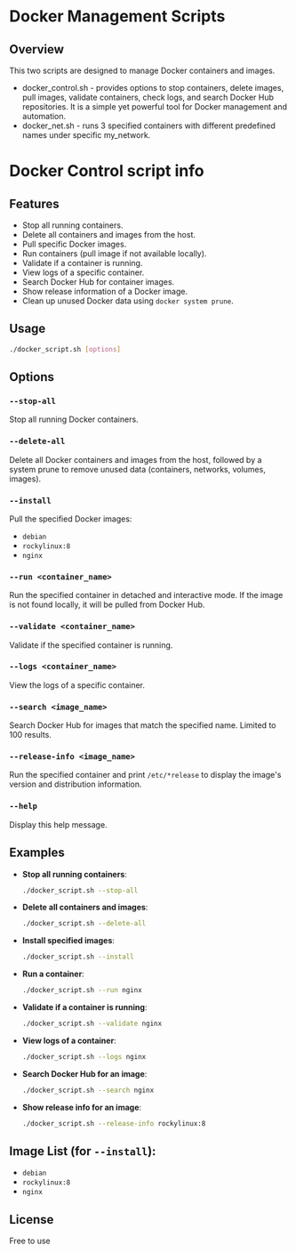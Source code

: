 
# Docker Management Scripts

## Overview
This two scripts are designed to manage Docker containers and images.
- docker_control.sh - provides options to stop containers, delete images, pull images, validate containers, check logs, and search Docker Hub repositories. It is a simple yet powerful tool for Docker management and automation.
- docker_net.sh -  runs 3 specified containers with different predefined names under specific my_network.

# Docker Control script info
## Features
- Stop all running containers.
- Delete all containers and images from the host.
- Pull specific Docker images.
- Run containers (pull image if not available locally).
- Validate if a container is running.
- View logs of a specific container.
- Search Docker Hub for container images.
- Show release information of a Docker image.
- Clean up unused Docker data using `docker system prune`.

## Usage
```bash
./docker_script.sh [options]
```

## Options
### `--stop-all`
Stop all running Docker containers.

### `--delete-all`
Delete all Docker containers and images from the host, followed by a system prune to remove unused data (containers, networks, volumes, images).

### `--install`
Pull the specified Docker images:
- `debian`
- `rockylinux:8`
- `nginx`

### `--run <container_name>`
Run the specified container in detached and interactive mode. If the image is not found locally, it will be pulled from Docker Hub.

### `--validate <container_name>`
Validate if the specified container is running.

### `--logs <container_name>`
View the logs of a specific container.

### `--search <image_name>`
Search Docker Hub for images that match the specified name. Limited to 100 results.

### `--release-info <image_name>`
Run the specified container and print `/etc/*release` to display the image's version and distribution information.

### `--help`
Display this help message.

## Examples
- **Stop all running containers**:
  ```bash
  ./docker_script.sh --stop-all
  ```
- **Delete all containers and images**:
  ```bash
  ./docker_script.sh --delete-all
  ```
- **Install specified images**:
  ```bash
  ./docker_script.sh --install
  ```
- **Run a container**:
  ```bash
  ./docker_script.sh --run nginx
  ```
- **Validate if a container is running**:
  ```bash
  ./docker_script.sh --validate nginx
  ```
- **View logs of a container**:
  ```bash
  ./docker_script.sh --logs nginx
  ```
- **Search Docker Hub for an image**:
  ```bash
  ./docker_script.sh --search nginx
  ```
- **Show release info for an image**:
  ```bash
  ./docker_script.sh --release-info rockylinux:8
  ```

## Image List (for `--install`):
- `debian`
- `rockylinux:8`
- `nginx`

## License
Free to use
